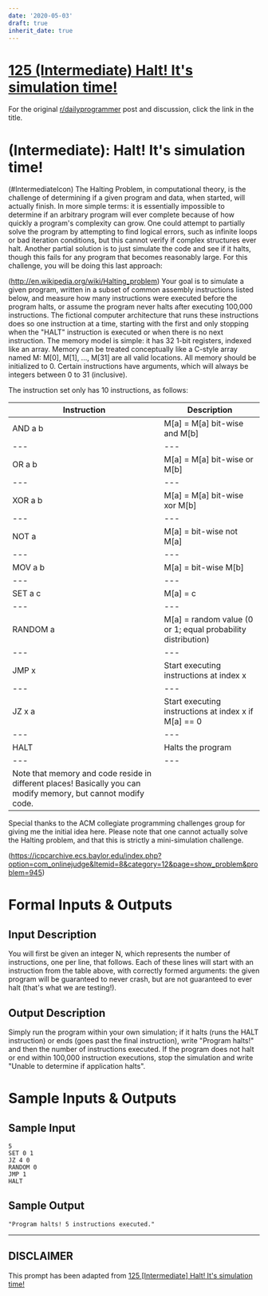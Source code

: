 ```yaml
---
date: '2020-05-03'
draft: true
inherit_date: true
---
```


# [125 (Intermediate) Halt! It's simulation time!](https://www.reddit.com/r/dailyprogrammer/comments/1euacb/052213_challenge_125_intermediate_halt_its/)

For the original [r/dailyprogrammer](https://www.reddit.com/r/dailyprogrammer/) post and discussion, click the link in the title.

#  (Intermediate): Halt! It's simulation time!
(#IntermediateIcon)
The Halting Problem, in computational theory, is the challenge of determining if a given program and data, when started, will actually finish. In more simple terms: it is essentially impossible to determine if an arbitrary program will ever complete because of how quickly a program's complexity can grow. One could attempt to partially solve the program by attempting to find logical errors, such as infinite loops or bad iteration conditions, but this cannot verify if complex structures ever halt. Another partial solution is to just simulate the code and see if it halts, though this fails for any program that becomes reasonably large. For this challenge, you will be doing this last approach:

(http://en.wikipedia.org/wiki/Halting_problem)
Your goal is to simulate a given program, written in a subset of common assembly instructions listed below, and measure how many instructions were executed before the program halts, or assume the program never halts after executing 100,000 instructions. The fictional computer architecture that runs these instructions does so one instruction at a time, starting with the first and only stopping when the "HALT" instruction is executed or when there is no next instruction. The memory model is simple: it has 32 1-bit registers, indexed like an array. Memory can be treated conceptually like a C-style array named M: M[0], M[1], ..., M[31] are all valid locations. All memory should be initialized to 0. Certain instructions have arguments, which will always be integers between 0 to 31 (inclusive).

The instruction set only has 10 instructions, as follows:


|Instruction|Description|
| --- | --- |
|AND a b|M[a] = M[a] bit-wise and M[b]|
| --- | --- |
|OR a b|M[a] = M[a] bit-wise or M[b]|
| --- | --- |
|XOR a b|M[a] = M[a] bit-wise xor M[b]|
| --- | --- |
|NOT a|M[a] = bit-wise not M[a]|
| --- | --- |
|MOV a b|M[a] = bit-wise M[b]|
| --- | --- |
|SET a c|M[a] = c|
| --- | --- |
|RANDOM a|M[a] = random value (0 or 1; equal probability distribution)|
| --- | --- |
|JMP x|Start executing instructions at index x|
| --- | --- |
|JZ x a|Start executing instructions at index x if M[a] == 0|
| --- | --- |
|HALT|Halts the program|
| --- | --- |
|Note that memory and code reside in different places! Basically you can modify memory, but cannot modify code.

Special thanks to the ACM collegiate programming challenges group for giving me the initial idea here. Please note that one cannot actually solve the Halting problem, and that this is strictly a mini-simulation challenge.

(https://icpcarchive.ecs.baylor.edu/index.php?option=com_onlinejudge&Itemid=8&category=12&page=show_problem&problem=945)
# Formal Inputs & Outputs
## Input Description
You will first be given an integer N, which represents the number of instructions, one per line, that follows. Each of these lines will start with an instruction from the table above, with correctly formed arguments: the given program will be guaranteed to never crash, but are not guaranteed to ever halt (that's what we are testing!).

## Output Description
Simply run the program within your own simulation; if it halts (runs the HALT instruction) or ends (goes past the final instruction), write "Program halts!" and then the number of instructions executed. If the program does not halt or end within 100,000 instruction executions, stop the simulation and write "Unable to determine if application halts".

# Sample Inputs & Outputs
## Sample Input

```
5
SET 0 1
JZ 4 0
RANDOM 0
JMP 1
HALT
```
## Sample Output

```
"Program halts! 5 instructions executed."
```

----
## **DISCLAIMER**
This prompt has been adapted from [125 [Intermediate] Halt! It's simulation time!](https://www.reddit.com/r/dailyprogrammer/comments/1euacb/052213_challenge_125_intermediate_halt_its/
)
